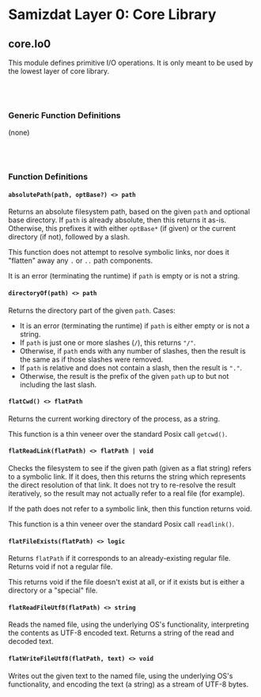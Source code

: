 Samizdat Layer 0: Core Library
==============================

core.Io0
--------

This module defines primitive I/O operations. It is only meant to be used
by the lowest layer of core library.


<br><br>
### Generic Function Definitions

(none)


<br><br>
### Function Definitions

#### `absolutePath(path, optBase?) <> path`

Returns an absolute filesystem path, based on the given `path` and optional
base directory. If `path` is already absolute, then this returns it as-is.
Otherwise, this prefixes it with either `optBase*` (if given) or the current
directory (if not), followed by a slash.

This function does not attempt to resolve symbolic links, nor does it
"flatten" away any `.` or `..` path components.

It is an error (terminating the runtime) if `path` is empty or is not a
string.

#### `directoryOf(path) <> path`

Returns the directory part of the given `path`. Cases:

* It is an error (terminating the runtime) if `path` is either empty or is
  not a string.
* If `path` is just one or more slashes (`/`), this returns `"/"`.
* Otherwise, if `path` ends with any number of slashes, then the result
  is the same as if those slashes were removed.
* If `path` is relative and does not contain a slash, then the result is
  `"."`.
* Otherwise, the result is the prefix of the given `path` up to but not
  including the last slash.

#### `flatCwd() <> flatPath`

Returns the current working directory of the process, as a
string.

This function is a thin veneer over the standard Posix call `getcwd()`.

#### `flatReadLink(flatPath) <> flatPath | void`

Checks the filesystem to see if the given path (given as a flat string)
refers to a symbolic link. If it does, then this returns the string which
represents the direct resolution of that link. It does not try to re-resolve
the result iteratively, so the result may not actually refer to a
real file (for example).

If the path does not refer to a symbolic link, then this function returns
void.

This function is a thin veneer over the standard Posix call `readlink()`.

#### `flatFileExists(flatPath) <> logic`

Returns `flatPath` if it corresponds to an already-existing regular file.
Returns void if not a regular file.

This returns void if the file doesn't exist at all, or if it exists but
is either a directory or a "special" file.

#### `flatReadFileUtf8(flatPath) <> string`

Reads the named file, using the underlying OS's functionality,
interpreting the contents as UTF-8 encoded text. Returns a string
of the read and decoded text.

#### `flatWriteFileUtf8(flatPath, text) <> void`

Writes out the given text to the named file, using the underlying OS's
functionality, and encoding the text (a string) as a stream of UTF-8 bytes.
